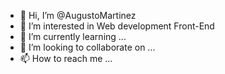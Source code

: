 - 👋 Hi, I’m @AugustoMartinez
- 👀 I’m interested in Web development Front-End
- 🌱 I’m currently learning ...
- 💞️ I’m looking to collaborate on ...
- 📫 How to reach me ...

<!---
AugustoMartinez/AugustoMartinez is a ✨ special ✨ repository because its `README.md` (this file) appears on your GitHub profile.
You can click the Preview link to take a look at your changes.
--->
